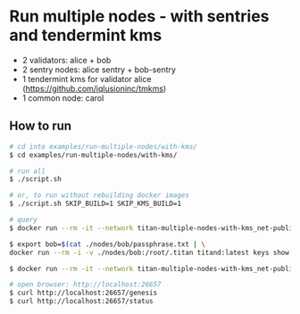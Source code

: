 # Run multiple nodes - with sentries and tendermint kms
- 2 validators: alice + bob
- 2 sentry nodes: alice sentry + bob-sentry
- 1 tendermint kms for validator alice (https://github.com/iqlusioninc/tmkms)
- 1 common node: carol

## How to run
```sh
# cd into examples/run-multiple-nodes/with-kms/
$ cd examples/run-multiple-nodes/with-kms/

# run all
$ ./script.sh

# or, to run without rebuilding docker images
$ ./script.sh SKIP_BUILD=1 SKIP_KMS_BUILD=1

# query
$ docker run --rm -it --network titan-multiple-nodes-with-kms_net-public titand:latest status --node "tcp://node-carol:26657"

$ export bob=$(cat ./nodes/bob/passphrase.txt | \
docker run --rm -i -v ./nodes/bob:/root/.titan titand:latest keys show bob --address --keyring-backend file --keyring-dir /root/.titan/keys)

$ docker run --rm -it --network titan-multiple-nodes-with-kms_net-public titand:latest q bank balances $bob --node "tcp://node-carol:26657"

# open browser: http://localhost:26657
$ curl http://localhost:26657/genesis
$ curl http://localhost:26657/status
```